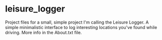 # leisure_logger
Project files for a small, simple project I'm calling the Leisure Logger. A simple minimalistic interface to log interesting locations you've found while driving. More info in the About.txt file.
